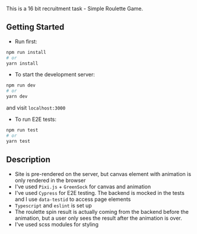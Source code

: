 This is a 16 bit recruitment task - Simple Roulette Game.

## Getting Started

- Run first:
```bash
npm run install
# or
yarn install
```

- To start the development server:

```bash
npm run dev
# or
yarn dev
```
and visit `localhost:3000`


- To run E2E tests:

```bash
npm run test
# or
yarn test
```

## Description
- Site is pre-rendered on the server, but canvas element with animation is only rendered in the browser
- I've used `Pixi.js` + `GreenSock` for canvas and animation
- I've used `Cypress` for E2E testing. The backend is mocked in the tests and I use `data-testid` to access page elements
- `Typescript` and `eslint` is set up
- The roulette spin result is actually coming from the backend before the animation, but a user only sees the result after the animation is over.
- I've used scss modules for styling